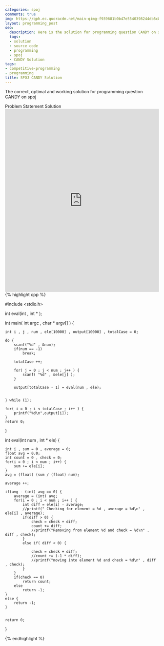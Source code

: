 ```yaml
---
categories: spoj
comments: true
img: https://qph.ec.quoracdn.net/main-qimg-f939681b0b47e5540398244db5c8966f?convert_to_webp=true
layout: programming_post
seo:
  description: Here is the solution for programming question CANDY on spoj
  tags:
  - solution
  - source code
  - programming
  - spoj
  - CANDY Solution
tags:
- competitive-programming
- programming
title: SPOJ CANDY Solution
---
```

The correct, optimal and working solution for programming question CANDY on spoj

<div class="ui secondary pointing large menu">
  <a class="grey item" data-tab="problem-statement">
    Problem Statement
  </a>
  <a class="active item grey" data-tab="solution">
    Solution
  </a>
</div>
<div class="ui bottom attached tab" data-tab="problem-statement">
    <iframe src="http://www.spoj.com/problems/CANDY/" width="100%" height="600px" style="overflow: scroll; border: none;"></iframe>
</div>
<div class="ui bottom attached active tab" data-tab="solution">
{% highlight cpp %}

#include <stdio.h>

int eval(int , int * );

int main( int argc , char * argv[] ) {

	int i , j , num , ele[10000] , output[10000] , totalCase = 0;

	do {
		scanf("%d" , &num);
		if(num == -1)
			break;

		totalCase ++;

		for( j = 0 ; j < num ; j++ ) {
			scanf( "%d" , &ele[j] );
		}

		output[totalCase - 1] = eval(num , ele);


	} while (1);

	for( i = 0 ; i < totalCase ; i++ ) {
		printf("%d\n",output[i]);
	}
	return 0;
}

int eval(int num , int * ele) {

	int i , sum = 0 , average = 0;
	float avg = 0.0;
	int count = 0 , check = 0;
	for(i = 0 ; i < num ; i++) {
		sum += ele[i];
	}
	avg = (float) (sum / (float) num);

	average ++;

	if(avg - (int) avg == 0) {
		average = (int) avg;
		for(i = 0 ; i < num ; i++ ) {
			int diff = ele[i] - average;
			//printf(" Checking for element = %d , average = %d\n" , ele[i] , average);
			if(diff > 0) {
				check = check + diff;
				count += diff;
				//printf("Removing from element %d and check = %d\n" , diff , check);
			}
			else if( diff < 0) {

				check = check + diff;
				//count += (-1 * diff);
				//printf("moving into element %d and check = %d\n" , diff , check);
			}
		}
		if(check == 0)
			return count;
		else
			return -1; 
	}
	else {
		return -1;
	}


	return 0;
}


{% endhighlight %}
</div>
